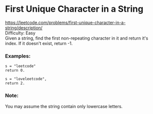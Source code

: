 # First Unique Character in a String
https://leetcode.com/problems/first-unique-character-in-a-string/description/ \
Difficulty: Easy \
Given a string, find the first non-repeating character in it and return it's index. If it doesn't exist, return -1.

### Examples:
```
s = "leetcode"
return 0.

s = "loveleetcode",
return 2.
```
### Note:
You may assume the string contain only lowercase letters.


